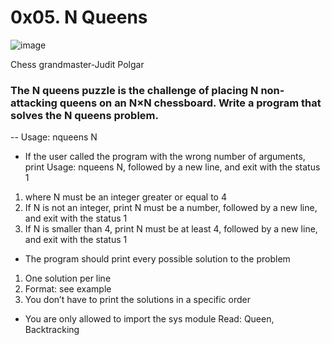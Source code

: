 # 0x05. N Queens
![image](https://github.com/Totybeca/alx-interview/assets/106770765/a5f40fe0-72e6-4cb0-9301-9cefb88ee7e7)

Chess grandmaster-Judit Polgar

### The N queens puzzle is the challenge of placing N non-attacking queens on an N×N chessboard. Write a program that solves the N queens problem.

-- Usage: nqueens N
- If the user called the program with the wrong number of arguments, print Usage: nqueens N, followed by a new line, and exit with the status 1
1. where N must be an integer greater or equal to 4
2.  If N is not an integer, print N must be a number, followed by a new line, and exit with the status 1
3.  If N is smaller than 4, print N must be at least 4, followed by a new line, and exit with the status 1
- The program should print every possible solution to the problem
1. One solution per line
2. Format: see example
3. You don’t have to print the solutions in a specific order
- You are only allowed to import the sys module
Read: Queen, Backtracking
